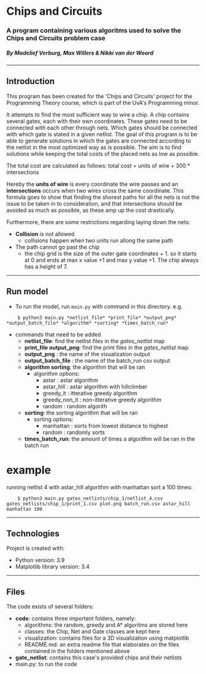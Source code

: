 # Chips and Circuits
### A program containing various algoritms used to solve the Chips and Circuits problem case
##### By Madelief Verburg, Max Willers & Nikki van der Woord
------------------------------------------------------

## Introduction
This program has been created for the 'Chips and Circuits' project for the Programming Theory course, which is part of the UvA's Programming minor.

It attempts to find the most sufficient way to wire a chip. A chip contains several gates, each with their own coordinates. These gates need to be connected with each other through nets. Which gates should be connected with which gate is stated in a given netlist. The goal of this program is to be able to generate solutions in which the gates are connected according to the netlist in the most optimized way as is possible. The aim is to find solutions while keeping the total costs of the placed nets as low as possible.

The total cost are calculated as follows:
    total cost = units of wire + 300 * intersections

Hereby the **units of wire** is every coordinate the wire passes and an **intersections** occurs when two wires cross the same coordinate. This formula goes to show that finding the shorest paths for all the nets is not the issue to be taken in to consideration, and that intersections should be avoided as much as possible, as these amp up the cost drastically. 

Furthermore, there are some restrictions regarding laying down the nets:
-  **Collision** is not allowed
    - collisions happen when two units run allong the same path
- The path cannot go past the chip
    - the chip grid is the size of the outer gate coordinates + 1. so it starts at 0 and ends at max x value +1 and max y value +1. The chip always has a height of 7.

--------------------------------------------------
## Run model
- To run the model, run ``main.py`` with command in this directory. e.g.

```
    $ python3 main.py *netlist_file* *print_file* *output_png* *output_batch_file* *algorithm* *sorting* *times_batch_run*
```
- commands that need to be added
    - **netlist_file**: find the netlist files in the *gates_netlist* map
    - **print_file output_png**: find the print files in the *gates_netlist* map
    - **output_png** : the name of the visualization output
    - **output_batch_file** : the name of the batch_run csv output
    - **algorithm sorting**: the algorithm that will be ran
        - algorithm options:
            - astar   : astar algorithm
            - astar_hill  : astar algorithm with hillclimber
            - greedy_it  : itterative greedy algorithm
            - greedy_non_it   : non-itterative greedy algorithm
            - random  : random algorith
    - **sorting**: the sorting algorithm that will be ran
        - sorting options:
            - manhattan  : sorts from lowest distance to highest
            - random   : randomly sorts
    - **times_batch_run**: the amount of times a algorithm will be ran in the batch run


# example 
running netlist 4 with astar_hill algorithm with manhattan sort a 100 times:
```
    $ python3 main.py gates_netlists/chip_1/netlist_4.csv gates_netlists/chip_1/print_1.csv plot.png batch_run.csv astar_hill manhattan 100
```

---------------------------------------------------

## Technologies
Project is created with:
* Python version: 3.9
* Matplotlib library version: 3.4

--------------------------------------------------
## Files
The code exists of several folders:
- **code**: contains three important folders, namely:
    - algorithms: the random, greedy and A* algoritms are stored here
    - classes: the Chip, Net and Gate classes are kept here
    - visualization: contains files for a 3D visualization using matplotlib
    - README.md: an extra readme file that elaborates on the files contained in the folders mentioned above
- **gate_netlist**: contains this case's provided chips and their netlists
- main.py: to run the code

